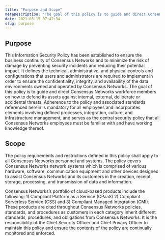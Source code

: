 ```yaml
---
title: "Purpose and Scope"
metaDescription: "The goal of this policy is to guide and direct Consensus Networks workforce members on how to defend its assets against internal, external, deliberate or accidental threats."
date: 2021-03-15 07:42:34
slug: purpose
---
```


## Purpose

This Information Security Policy has been established to ensure the business continuity of Consensus Networks and to minimize the risk of damage by preventing security incidents and reducing their potential impact. It defines the technical, administrative, and physical controls and configurations that users and administrators are required to implement in order to ensure the confidentiality, integrity, and availability of the data environments owned and operated by Consensus Networks. The goal of this policy is to guide and direct Consensus Networks workforce members on how to defend its assets against internal, external, deliberate or accidental threats. Adherence to the policy and associated standards referenced herein is mandatory for all employees and incorporates elements involving defined processes, integration, culture, and infrastructure management, and serves as the central security policy that all Consensus Networks employees must be familiar with and have working knowledge thereof. 

## Scope

The policy requirements and restrictions defined in this policy shall apply to all Consensus Networks personnel and systems. The policy covers Consensus Networks network systems which is comprised of various hardware, software, communication equipment and other devices designed to assist Consensus Networks and its customers in the creation, receipt, storage, processing, and transmission of data and information. 

Consensus Networks’s portfolio of cloud-based products include the following: 1) Compliant Platform as a Service (CPaaS) 2) Compliant Serverless Service (CSS) and 3) Compliant Managed Integration (CMI). These products are cited throughout Consensus Networks policies, standards, and procedures as customers in each category inherit different standards, procedures, and obligations from Consensus Networks. It is the responsibility of the Chief Security Officer and Chief Privacy Officer to maintain this policy and ensure the contents of the policy are continually monitored and enforced.
